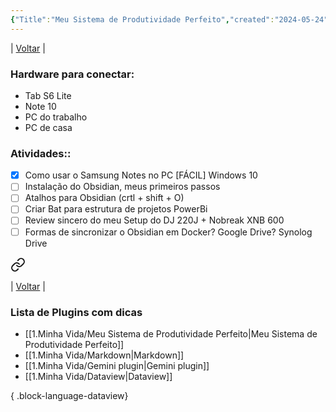 ```yaml
---
{"Title":"Meu Sistema de Produtividade Perfeito","created":"2024-05-24","dg-publish":true,"tags":["pessoal/estudos","obsidian"],"permalink":"/1-minha-vida/meu-sistema-de-produtividade-perfeito/","dgPassFrontmatter":true}
---
```


| [Voltar](index) |

### Hardware para conectar:
 - Tab S6 Lite
 - Note 10
 - PC do trabalho
 - PC de casa
### Atividades::
- [x] Como usar o Samsung Notes no PC [FÁCIL] Windows 10
- [ ] Instalação do Obsidian, meus primeiros passos
- [ ] Atalhos para Obsidian (crtl + shift + O)
- [ ] Criar Bat para estrutura de projetos PowerBi
- [ ] Review sincero do meu Setup do DJ 220J + Nobreak XNB 600 
- [ ] Formas de sincronizar o Obsidian em Docker? Google Drive? Synolog Drive 

<div class="transclusion internal-embed is-loaded"><a class="markdown-embed-link" href="/3-caixa-de-entrada/aprendendo-obsidian/" aria-label="Open link"><svg xmlns="http://www.w3.org/2000/svg" width="24" height="24" viewBox="0 0 24 24" fill="none" stroke="currentColor" stroke-width="2" stroke-linecap="round" stroke-linejoin="round" class="svg-icon lucide-link"><path d="M10 13a5 5 0 0 0 7.54.54l3-3a5 5 0 0 0-7.07-7.07l-1.72 1.71"></path><path d="M14 11a5 5 0 0 0-7.54-.54l-3 3a5 5 0 0 0 7.07 7.07l1.71-1.71"></path></svg></a><div class="markdown-embed">




| [Voltar](index) |
### Lista de Plugins com dicas
- [[1.Minha Vida/Meu Sistema de Produtividade Perfeito\|Meu Sistema de Produtividade Perfeito]]
- [[1.Minha Vida/Markdown\|Markdown]]
- [[1.Minha Vida/Gemini plugin\|Gemini plugin]]
- [[1.Minha Vida/Dataview\|Dataview]]

{ .block-language-dataview}

</div></div>

